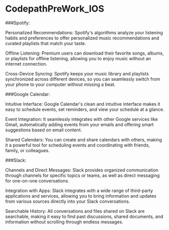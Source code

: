 # CodepathPreWork_IOS

###Spotify:

Personalized Recommendations: Spotify's algorithms analyze your listening habits and preferences to offer personalized music recommendations and curated playlists that match your taste.

Offline Listening: Premium users can download their favorite songs, albums, or playlists for offline listening, allowing you to enjoy music without an internet connection.

Cross-Device Syncing: Spotify keeps your music library and playlists synchronized across different devices, so you can seamlessly switch from your phone to your computer without missing a beat.

###Google Calendar:

Intuitive Interface: Google Calendar's clean and intuitive interface makes it easy to schedule events, set reminders, and view your schedule at a glance.

Event Integration: It seamlessly integrates with other Google services like Gmail, automatically adding events from your emails and offering smart suggestions based on email content.

Shared Calendars: You can create and share calendars with others, making it a powerful tool for scheduling events and coordinating with friends, family, or colleagues.

###Slack:

Channels and Direct Messages: Slack provides organized communication through channels for specific topics or teams, as well as direct messaging for one-on-one conversations.

Integration with Apps: Slack integrates with a wide range of third-party applications and services, allowing you to bring information and updates from various sources directly into your Slack conversations.

Searchable History: All conversations and files shared on Slack are searchable, making it easy to find past discussions, shared documents, and information without scrolling through endless messages.
